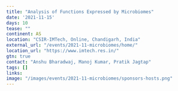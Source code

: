 ```yaml
---
title: "Analysis of Functions Expressed by Microbiomes"
date: '2021-11-15'
days: 10
tease: ""
continent: AS
location: "CSIR-IMTech, Online, Chandigarh, India"
external_url: "/events/2021-11-microbiomes/home/"
location_url: "https://www.imtech.res.in/"
gtn: true
contact: "Anshu Bharadwaj, Manoj Kumar, Pratik Jagtap"
tags: []
links:
image: "/images/events/2021-11-microbiomes/sponsors-hosts.png"
---
```

